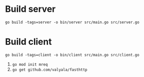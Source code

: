 # Build server

```
go build -tags=server -o bin/server src/main.go src/server.go
```

# Build client

```
go build -tags=client -o bin/client src/main.go src/client.go
```


1. `go mod init mreq`
2. `go get github.com/valyala/fasthttp`